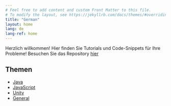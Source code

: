 ```yaml
---
# Feel free to add content and custom Front Matter to this file.
# To modify the layout, see https://jekyllrb.com/docs/themes/#overriding-theme-defaults
title: "German"
layout: home
lang: de
lang-ref: home
---
```


Herzlich willkommen! Hier finden Sie Tutorials und Code-Snippets für Ihre Probleme!
Besuchen Sie das Repository [hier](https://github.com/CodeDoctorDE/help)

## Themen

* [Java](/de/java)
* [JavaScript](/de/js)
* [Unity](/de/unity)
* [General](/de/general)

